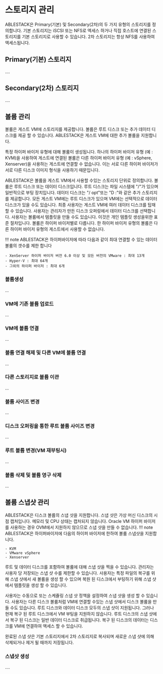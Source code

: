# 스토리지 관리
ABLESTACK은 Primary(기본) 및 Secondary(2차)의 두 가지 유형의 스토리지를 정의합니다. 기본 스토리지는 iSCSI 또는 NFS로 엑세스 하거나 직접 호스트에 연결된 스토리지를 기본 스토리지로 사용할 수 있습니다. 2차 스토리지는 항상 NFS를 사용하여 액세스됩니다.

## Primary(기본) 스토리지
....
## Secondary(2차) 스토리지
....

## 볼륨 관리
볼륨은 게스트 VM에 스토리지를 제공합니다. 볼륨은 루트 디스크 또는 추가 데이터 디스크를 제공 할 수 있습니다. ABLESTACK은 게스트 VM에 대한 추가 볼륨을 지원합니다.

특정 하이퍼 바이저 유형에 대해 볼륨이 생성됩니다. 하나의 하이퍼 바이저 유형 (예 : KVM)을 사용하여 게스트에 연결된 볼륨은 다른 하이퍼 바이저 유형 (예 : vSphere, Xenserver)을 사용하는 게스트에 연결할 수 없습니다. 이는 서로 다른 하이퍼 바이저가 서로 다른 디스크 이미지 형식을 사용하기 때문입니다.

ABLESTACK은 볼륨을 게스트 VM에서 사용할 수있는 스토리지 단위로 정의합니다. 볼륨은 루트 디스크 또는 데이터 디스크입니다. 루트 디스크는 파일 시스템에 "/"가 있으며 일반적으로 부팅 장치입니다. 데이터 디스크는 "/ opt"또는 "D :"와 같은 추가 스토리지를 제공합니다. 모든 게스트 VM에는 루트 디스크가 있으며 VM에는 선택적으로 데이터 디스크가 있을 수도 있습니다. 최종 사용자는 게스트 VM에 여러 데이터 디스크를 탑재 할 수 있습니다. 사용자는 관리자가 만든 디스크 오퍼링에서 데이터 디스크를 선택합니다. 사용자는 볼륨에서 템플릿을 만들 수도 있습니다. 이것은 개인 템플릿 생성을위한 표준 절차입니다. 볼륨은 하이퍼 바이저별로 다릅니다. 한 하이퍼 바이저 유형의 볼륨은 다른 하이퍼 바이저 유형의 게스트에서 사용할 수 없습니다.

!!! note
    ABLESTACK은 하이퍼바이저에 따라 다음과 같이 최대 연결할 수 있는 데이터 볼륨의 갯수를 제한 합니다
    
    - XenServer 하이퍼 바이저 버전 6.0 이상 및 모든 버전의 VMware : 최대 13개
    - Hyper-V : 최대 64개
    - 그외의 하이퍼 바이저 : 최대 6개


### 볼륨생성
...
### VM에 기존 볼륨 업로드
...
### VM에 볼륨 연결
...
### 볼륨 연결 해제 및 다른 VM에 볼륨 연결
...
### 다른 스토리지로 볼륨 이관
...
### 볼륨 사이즈 변경
...
### 디스크 오퍼링을 통한 루트 볼륨 사이즈 변경
...
### 루트 볼륨 변경(VM 재부팅시)
...
### 볼륨 삭제 및 볼륨 영구 삭제
...
## 볼륨 스냅샷 관리
ABLESTACK은 디스크 볼륨의 스냅 샷을 지원합니다. 스냅 샷은 가상 머신 디스크의 시점 캡처입니다. 메모리 및 CPU 상태는 캡처되지 않습니다. Oracle VM 하이퍼 바이저를 사용하는 경우 OVM에서 지원하지 않으므로 스냅 샷을 만들 수 없습니다.
!!! note
    ABLESTACK은 하이퍼바이저에 다음의 하이퍼 바이저에 한하여 볼륨 스냅샷을 지원합니다.
    
    - KVM
    - VMware vSphere
    - Xenserver

루트 및 데이터 디스크를 포함하여 볼륨에 대해 스냅 샷을 찍을 수 있습니다. 관리자는 사용자 당 저장되는 스냅 샷 수를 제한할 수 있습니다. 사용자는 특정 파일의 복구를 위해 스냅 샷에서 새 볼륨을 생성 할 수 있으며 복원 된 디스크에서 부팅하기 위해 스냅 샷에서 템플릿을 생성 할 수 있습니다.

사용자는 수동으로 또는 스케쥴링 스냅 샷 정책을 설정하여 스냅 샷을 생성 할 수 있습니다. 사용자는 다른 디스크 볼륨처럼 VM에 연결할 수있는 스냅 샷에서 디스크 볼륨을 만들 수도 있습니다. 루트 디스크와 데이터 디스크 모두의 스냅 샷이 지원됩니다. 그러나 현재 복구 된 루트 디스크에서 VM 부팅을 지원하지 않습니다. 루트 디스크의 스냅 샷에서 복구 된 디스크는 일반 데이터 디스크로 취급됩니다. 복구 된 디스크의 데이터는 디스크를 VM에 연결하여 액세스 할 수 있습니다.

완료된 스냅 샷은 기본 스토리지에서 2차 스토리지로 복사되며 새로운 스냅 샷에 의해 삭제되거나 제거 될 때까지 저장됩니다.
### 스냅샷 생성 
....
###